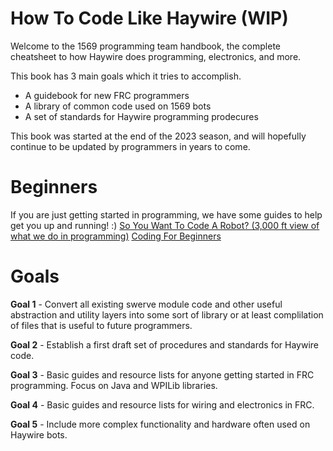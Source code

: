 # How To Code Like Haywire (WIP)
Welcome to the 1569 programming team handbook, the complete cheatsheet to how Haywire does programming, electronics, and more.

This book has 3 main goals which it tries to accomplish.
- A guidebook for new FRC programmers
- A library of common code used on 1569 bots
- A set of standards for Haywire programming prodecures

This book was started at the end of the 2023 season, and will hopefully continue to be updated by programmers in years to come.

# Beginners
If you are just getting started in programming, we have some guides to help get you up and running! :)
[So You Want To Code A Robot? (3,000 ft view of what we do in programming)](./beginners/So_You_Want_To_Code_A_Robot)
[Coding For Beginners](./beginners/Coding_For_Beginners)


# Goals
**Goal 1** - Convert all existing swerve module code and other useful abstraction and utility layers into some sort of library or at least complilation of files that is useful to future programmers.

**Goal 2** - Establish a first draft set of procedures and standards for Haywire code.

**Goal 3** - Basic guides and resource lists for anyone getting started in FRC programming. Focus on Java and WPILib libraries.

**Goal 4** -  Basic guides and resource lists for wiring and electronics in FRC.

**Goal 5** - Include more complex functionality and hardware often used on Haywire bots.
